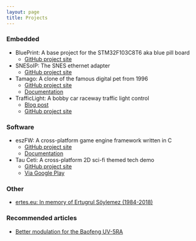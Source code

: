```yaml
---
layout: page
title: Projects
---
```


### Embedded

* BluePrint: A base project for the STM32F103C8T6 aka blue pill board
  * [GitHub project site](https://github.com/mupfelofen-de/BluePrint)
* SNESoIP: The SNES ethernet adapter
  * [GitHub project site](https://github.com/mupfelofen-de/SNESoIP)
* Tamago: A clone of the famous digital pet from 1996
  * [GitHub project site](https://github.com/mupfelofen-de/Tamago)
  * [Documentation](https://docs.dailyhack.eu/tamago/)
* TrafficLight: A bobby car raceway traffic light control
  * [Blog post](/blog/upgrading-a-bobby-car-raceway.html)
  * [GitHub project site](https://github.com/mupfelofen-de/TrafficLight)

### Software

* eszFW: A cross-platform game engine framework written in C
  * [GitHub project site](https://github.com/mupfelofen-de/eszFW)
  * [Documentation](https://eszfw.de/)
* Tau Ceti: A cross-platform 2D sci-fi themed tech demo
  * [GitHub project site](https://github.com/mupfelofen-de/TauCeti)
  * [Via Google Play](https://play.google.com/store/apps/details?id=de.mupfelofen.TauCeti)

### Other
  * [ertes.eu: In memory of Ertugrul Söylemez (1984-2018)](https://ertes.eu)

### Recommended articles
  * [Better modulation for the Baofeng UV-5RA](https://rolfje.wordpress.com/2015/05/10/better-modulation-for-the-baofeng-uv-5ra/)
